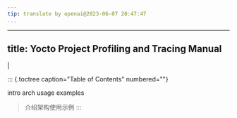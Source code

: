 ```yaml
---
tip: translate by openai@2023-06-07 20:47:47
...
```

---
title: Yocto Project Profiling and Tracing Manual
-------------------------------------------------

|

::: {.toctree caption="Table of Contents" numbered=""}

intro arch usage examples

> 介绍架构使用示例
> :::
